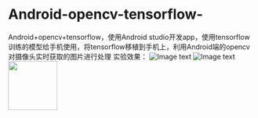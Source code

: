 # Android-opencv-tensorflow-
Android+opencv+tensorflow，使用Android studio开发app，使用tensorflow训练的模型给手机使用，将tensorflow移植到手机上，利用Android端的opencv对摄像头实时获取的图片进行处理
实验效果：
![Image text](https://github.com/xueyigehe/Android-opencv-tensorflow-/blob/master/result_img/Screenshot_20180608-172112.png) ![Image text](https://github.com/xueyigehe/Android-opencv-tensorflow-/blob/master/result_img/Screenshot_20180609-223631.png)
<img src="https://github.com/xueyigehe/Android-opencv-tensorflow-/blob/master/result_img/Screenshot_20180609-223631.png" width="100"/>
